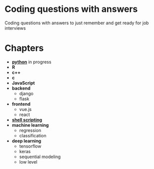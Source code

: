 # Coding questions with answers

Coding questions with answers to just remember and get ready for job interviews

# Chapters
- **[python](/python)** in progress
- **R**
- **c++**
- **c**
- **JavaScript**
- **backend**
	- django
	- flask
- **frontend**
	- vue.js
	- react
- **[shell scripting](/shell-scripting)**
- **machine learning**
	- regression
	- classification
- **deep learning**
	- tensorflow
	- keras
	- sequential modeling
	- low level
